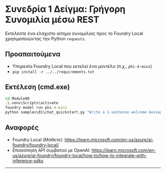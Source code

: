 <!--
CO_OP_TRANSLATOR_METADATA:
{
  "original_hash": "15ab280cc2acd8bbf545cc9a78a408bf",
  "translation_date": "2025-09-22T19:22:50+00:00",
  "source_file": "Module08/samples/01/README.md",
  "language_code": "el"
}
-->
# Συνεδρία 1 Δείγμα: Γρήγορη Συνομιλία μέσω REST

Εκτελέστε ένα ελάχιστο αίτημα συνομιλίας προς το Foundry Local χρησιμοποιώντας την Python `requests`.

## Προαπαιτούμενα
- Υπηρεσία Foundry Local που εκτελεί ένα μοντέλο (π.χ., `phi-4-mini`)
- `pip install -r ../../requirements.txt`

## Εκτέλεση (cmd.exe)
```cmd
cd Module08
.\.venv\Scripts\activate
foundry model run phi-4-mini
python samples\01\chat_quickstart.py "Write a 1-sentence welcome message."
```

## Αναφορές
- Foundry Local (Μάθετε): https://learn.microsoft.com/en-us/azure/ai-foundry/foundry-local/
- Επισκόπηση API συμβατού με OpenAI: https://learn.microsoft.com/en-us/azure/ai-foundry/foundry-local/how-to/how-to-integrate-with-inference-sdks

---

